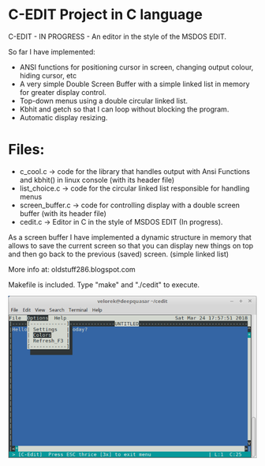 C-EDIT Project in C language
============================
C-EDIT - IN PROGRESS - An editor in the style of the MSDOS EDIT.

So far I have implemented:

* ANSI functions for positioning cursor in screen, changing output colour, hiding cursor, etc 
* A very simple Double Screen Buffer with a simple linked list in memory for greater display control. 
* Top-down menus using a double circular linked list.
* Kbhit and getch so that I can loop without blocking the program.
* Automatic display resizing.

Files:
=====
* c_cool.c -> code for the library that handles output with Ansi Functions and kbhit() in linux console (with its header file)
* list_choice.c -> code for the circular linked list responsible for handling menus 
* screen_buffer.c -> code for controlling display with a double screen buffer (with its header file)
* cedit.c -> Editor in C in the style of MSDOS EDIT (In progress).

As a screen buffer I have implemented a dynamic structure in memory that allows to save the current screen so that you can display new things on top and then go back to the previous (saved) screen. (simple linked list)

More info at: oldstuff286.blogspot.com

Makefile is included. Type "make" and "./cedit" to execute.

![Alt text](cedit.png?raw=true "Demo")
